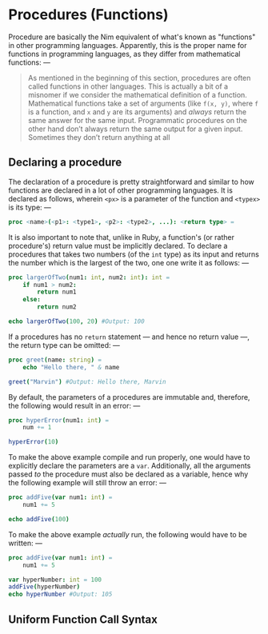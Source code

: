 # Procedures (Functions)
Procedure are basically the Nim equivalent of what's known as "functions" in other programming languages. Apparently, this is the proper name for functions in programming languages, as they differ from mathematical functions: —

>As mentioned in the beginning of this section, procedures are often called functions in other languages. This is actually a bit of a misnomer if we consider the mathematical definition of a function. Mathematical functions take a set of arguments (like `f(x, y)`, where `f` is a function, and `x` and `y` are its arguments) and _always_ return the same answer for the same input.
> Programmatic procedures on the other hand don’t always return the same output for a given input. Sometimes they don’t return anything at all

## Declaring a procedure
The declaration of a procedure is pretty straightforward and similar to how functions are declared in a lot of other programming languages. It is declared as follows, wherein `<px>` is a parameter of the function and `<typex>` is its type: —

```nim
proc <name>(<p1>: <type1>, <p2>: <type2>, ...): <return type> =
```

It is also important to note that, unlike in Ruby, a function's (or rather procedure's) return value must be implicitly declared. 
To declare a procedures that takes two numbers (of the `int` type) as its input and returns the number which is the largest of the two, one one write it as follows: —

```nim
proc largerOfTwo(num1: int, num2: int): int =
	if num1 > num2:
		return num1
	else:
		return num2

echo largerOfTwo(100, 20) #Output: 100
```

If a procedures has no `return` statement — and hence no return value —, the return type can be omitted: —

```nim
proc greet(name: string) =
	echo "Hello there, " & name

greet("Marvin") #Output: Hello there, Marvin
```

By default, the parameters of a procedures are immutable and, therefore, the following would result in an error: —

```nim
proc hyperError(num1: int) =
	num += 1

hyperError(10)
```

To make the above example compile and run properly, one would have to explicitly declare the parameters are a `var`. Additionally, all the arguments passed _to_ the procedure must also be declared as a variable, hence why the following example will still throw an error: —

```nim
proc addFive(var num1: int) =
	num1 += 5

echo addFive(100)
```

To make the above example _actually_ run, the following would have to be written: —

```nim
proc addFive(var num1: int) =
	num1 += 5

var hyperNumber: int = 100
addFive(hyperNumber)
echo hyperNumber #Output: 105
```

## Uniform Function Call Syntax
